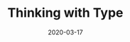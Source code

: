 ---
date: 2020-03-17
dateYear: 2020
isbn: 9781568989693
title: Thinking with Type
subtitle: 
description: "Thinking with Type is the definitive guide to using typography in visual communication, from the printed page to the computer screen."
cover: cover-thinking-with-type.jpeg
coverGoogle: https://books.google.com/books/content?id=Y_NVRQAACAAJ&printsec=frontcover&img=1&zoom=1&source=gbs_api
pageCount: 224
authors: Ellen Lupton
publishers: Princeton Architectural Press
published: 2010-10-06
publishedYear: 2010
shelves:
- non-fiction
skills:
- typography
portfolioFeature: true
---